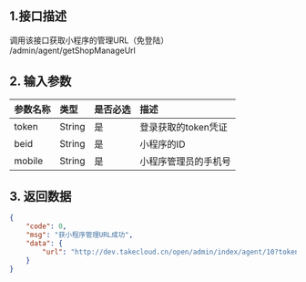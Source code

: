 ## 1.接口描述

调用该接口获取小程序的管理URL（免登陆） /admin/agent/getShopManageUrl

 

## 2. 输入参数

| 参数名称 | 类型 | 是否必选 | 描述 |
| :--- | :--- | :--- | :--- |
| token | String | 是 | 登录获取的token凭证 |
| beid | String | 是 | 小程序的ID |
| mobile | String | 是 | 小程序管理员的手机号 |

## 3. 返回数据

```json
{
    "code": 0,
    "msg": "获小程序管理URL成功",
    "data": {
        "url": "http://dev.takecloud.cn/open/admin/index/agent/10?token=8326c703da5b2968f905995d510680ec&beid=906"
    }
}
```



